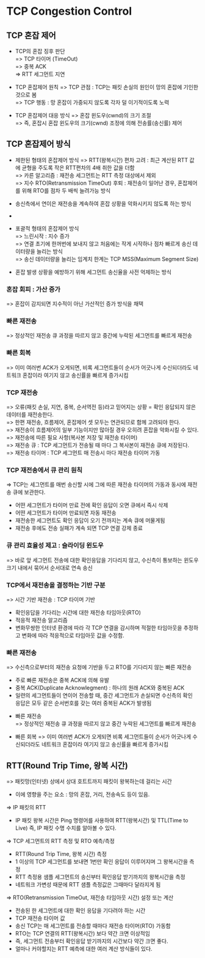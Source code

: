 # TCP Congestion Control

## TCP 혼잡 제어
* TCP의 혼잡 징후 판단   
=> TCP 타이머 (TimeOut)    
=> 중복 ACK   
=> RTT 세그먼트 지연   

* TCP 혼잡제어 원칙
=> TCP 관점 : TCP는 패킷 손실의 원인이 망의 혼잡에 기인한 것으로 봄   
=> TCP 행동 : 망 혼잡이 가중되지 않도록 각자 덜 이기적이도록 노력   

* TCP 혼잡제어 대응 방식
=> 혼잡 윈도우(cwnd)의 크기 조절   
=> 즉, 혼잡시 혼잡 윈도우의 크기(cwnd) 조정에 의해 전송률(송신률) 제어   

## TCP 혼잡제어 방식
* 제한된 형태의 혼잡제어 방식
=> RTT(왕복시간) 편차 고려 : 최근 계산된 RTT 값에 균형을 주도록 작은 RTT편차의 4배 취한 값을 더함   
=> 카른 알고리즘 : 재전송 세그먼트는 RTT 측정 대상에서 제외   
=> 지수 RTO(Retransmission TimeOut) 후퇴 : 재전송이 일어난 경우, 혼잡제어를 위해 RTO를 점차 두 배씩 늘려가능 방식   

* 송신측에서 연이은 재전송을 계속하여 혼잡 상황을 악화시키지 않도록 하는 방식
*    
* 포괄적 형태의 혼잡제어 방식   
=> 느린시작 : 지수 증가   
=> 연결 초기에 한꺼번에 보내지 않고 처음에는 작게 시작하나 점차 빠르게 송신 데이터량을 늘리는 방식   
=> 송신 데이터량을 늘리는 임계치 한계는 TCP MSS(Maximum Segment Size)   
* 혼잡 발생 상황을 예방하기 위해 세그먼트 송신율을 사전 억제하는 방식
 
### 혼잡 회피 : 가산 증가
=> 혼잡이 감지되면 지수적이 아닌 가산적인 증가 방식을 채택   

### 빠른 재전송
=> 정상적인 재전송 큐 과정을 따르지 않고 중간에 누락된 세그먼트를 빠르게 재전송   

### 빠른 회복
=> 이미 여러번 ACK가 오게되면, 비록 세그먼트들이 순서가 어긋나게 수신되더라도 네트워크 혼잡이라 여기지 않고 송신률을 빠르게 증가시킴


### TCP 재전송
=> 오류(패킷 손실, 지연, 중복, 순서역전 등)라고 믿어지는 상황 = 확인 응답되지 않은 데이터를 재전송한다.   
=> 한편 재전송, 흐름제어, 혼잡제어 셋 모두는 연관되므로 함께 고려되야 한다.   
=> 재전송이 흐름제어의 일부 기능이지만 많아질 경우 오히려 혼잡을 악화시킬 수 있다.   
=> 재전송에 따른 필요 사항(복사본 저장 및 재전송 타이머)   
=> 재전송 큐 : TCP 세그먼트가 전송될 때 마다 그 복사본이 재전송 큐에 저장된다.   
=> 재전송 타이머 : TCP 세그먼트 매 전송시 마다 재전송 타이머 가동   

### TCP 재전송에서 큐 관리 원칙
=> TCP는 세그먼트를 매번 송신할 시에 그에 따른 재전송 타이머의 가동과 동시에 재전송 큐에 보관한다.   
- 어떤 세그먼트가 타이머 만료 전에 확인 응답이 오면 큐에서 즉시 삭제   
- 어떤 세그먼트가 타이머 만료되면 자동 재전송   
- 재전송한 세그먼트도 확인 응답이 오기 전까지는 계속 큐에 머물게됨   
- 재전송 후에도 전송 실패가 계속 되면 TCP 연결 강제 종료   

### 큐 관리 효율성 제고 : 슬라이딩 윈도우
=> 바로 앞 세그먼트 전송에 대한 확인응답을 기다리지 않고, 수신측이 통보하는 윈도우 크기 내에서 묶어서 순서대로 연속 송신   

### TCP에서 재전송을 결정하는 기반 구분
=> 시간 기반 재전송 : TCP 타이머 기반   
- 확인응답을 기다리는 시간에 대한 재전송 타임아웃(RTO)   
- 적응적 재전송 알고리즘   
- 변화무쌍한 인터넷 환경에 따라 각 TCP 연결을 감시하며 적절한 타임아웃을 추정하고 변화에 따라 적응적으로 타임아웃 값을 수정함.   

### 빠른 재전송
=> 수신측으로부터의 재전송 요청에 기반을 두고 RTO를 기다리지 않는 빠른 재전송   
- 주로 빠른 재전송은 중복 ACK에 의해 유발   
- 중복 ACK(Duplicate Acknowlegment) :  하나의 원래 ACK와 중복된 ACK   
- 일련의 세그먼트들이 연이어 전송할 때, 중간 세그먼트가 손실되면 수신측의 확인 응답은 모두 같은 순서번호를 갖는 여러 중복된 ACK가 발생됨   

* 빠른 재전송   
=> 정상적인 재전송 큐 과정을 따르지 않고 중간 누락된 세그먼트를 빠르게 재전송   

* 빠른 회복
=> 이미 여러번 ACK가 오게되면 비록 세그먼트들이 순서가 어긋나게 수신되더라도 네트워크 혼잡이라 여기지 않고 송신률을 빠르게 증가시킴   


## RTT(Round Trip Time, 왕복 시간)
=> 패킷망(인터넷) 상에서 상대 호트트까지 패킷이 왕복하는데 걸리는 시간   
- 이에 영향을 주는 요소 : 망의 혼잡, 거리, 전송속도 등이 있음.   

=> IP 패킷의 RTT   
- IP 패킷 왕복 시간은 Ping 명령어를 사용하여 RTT(왕복시간) 및 TTL(Time to Live) 즉, IP 패킷 수명 수치를 알아볼 수 있다.   

=> TCP 세그먼트의 RTT 측정 및 RTO 예측/측정   
- RTT(Round Trip Time, 왕복 시간) 측정   
- 1 이상의 TCP 세그먼트를 보내면 1번만 확인 응답이 이루어지며 그 왕복시간을 측정   
- RTT 측정용 샘플 세그먼트의 송신부터 확인응답 받기까지의 왕복시간을 측정   
- 네트워크 가변성 때문에 RTT 샘플 측정값은 그때마다 달라지게 됨   

=> RTO(Retransmission TimeOut, 재전송 타임아웃 시간) 설정 또는 계산   
- 전송된 한 세그먼트에 대한 확인 응답을 기다려야 하는 시간
- TCP 재전송 타이머 값
- 송신 TCP는 매 세그먼트를 전송할 때마다 재전송 타이머(RTO) 가동함   
- RTO는 TCP 연결의 RTT(왕복시간) 보다 약간 크면 이상적임   
- 즉, 세그먼트 전송부터 확인응답 받기까지의 시간보다 약간 크면 좋다.   
- 얼마나 커야할지는 RTT 예측에 대한 여러 계산 방식들이 있다.


  
